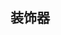 ## 装饰器

<demoDecorator></demoDecorator>

<script setup >
import demoDecorator from '../../../examples/TypeScript/demo-decorator.vue'
</script>
